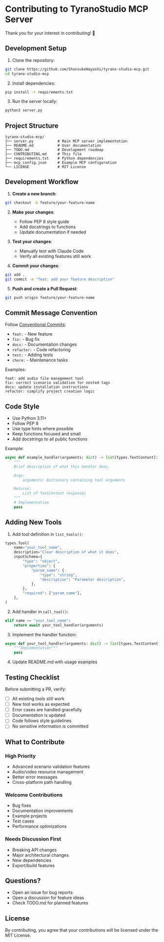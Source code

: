# Contributing to TyranoStudio MCP Server

Thank you for your interest in contributing! 🎉

## Development Setup

1. Clone the repository:
```bash
git clone https://github.com/ShunsukeHayashi/tyrano-studio-mcp.git
cd tyrano-studio-mcp
```

2. Install dependencies:
```bash
pip install -r requirements.txt
```

3. Run the server locally:
```bash
python3 server.py
```

## Project Structure

```
tyrano-studio-mcp/
├── server.py           # Main MCP server implementation
├── README.md           # User documentation
├── TODO.md             # Development roadmap
├── CONTRIBUTING.md     # This file
├── requirements.txt    # Python dependencies
├── mcp_config.json     # Example MCP configuration
└── LICENSE             # MIT License
```

## Development Workflow

1. **Create a new branch**:
```bash
git checkout -b feature/your-feature-name
```

2. **Make your changes**:
   - Follow PEP 8 style guide
   - Add docstrings to functions
   - Update documentation if needed

3. **Test your changes**:
   - Manually test with Claude Code
   - Verify all existing features still work

4. **Commit your changes**:
```bash
git add .
git commit -m "feat: add your feature description"
```

5. **Push and create a Pull Request**:
```bash
git push origin feature/your-feature-name
```

## Commit Message Convention

Follow [Conventional Commits](https://www.conventionalcommits.org/):

- `feat:` - New feature
- `fix:` - Bug fix
- `docs:` - Documentation changes
- `refactor:` - Code refactoring
- `test:` - Adding tests
- `chore:` - Maintenance tasks

Examples:
```
feat: add audio file management tool
fix: correct scenario validation for nested tags
docs: update installation instructions
refactor: simplify project creation logic
```

## Code Style

- Use Python 3.11+
- Follow PEP 8
- Use type hints where possible
- Keep functions focused and small
- Add docstrings to all public functions

Example:
```python
async def example_handler(arguments: dict) -> list[types.TextContent]:
    """
    Brief description of what this handler does.

    Args:
        arguments: Dictionary containing tool arguments

    Returns:
        List of TextContent responses
    """
    # Implementation
    pass
```

## Adding New Tools

1. Add tool definition in `list_tools()`:
```python
types.Tool(
    name="your_tool_name",
    description="Clear description of what it does",
    inputSchema={
        "type": "object",
        "properties": {
            "param_name": {
                "type": "string",
                "description": "Parameter description",
            },
        },
        "required": ["param_name"],
    },
)
```

2. Add handler in `call_tool()`:
```python
elif name == "your_tool_name":
    return await your_tool_handler(arguments)
```

3. Implement the handler function:
```python
async def your_tool_handler(arguments: dict) -> list[types.TextContent]:
    """Implementation"""
    pass
```

4. Update README.md with usage examples

## Testing Checklist

Before submitting a PR, verify:

- [ ] All existing tools still work
- [ ] New tool works as expected
- [ ] Error cases are handled gracefully
- [ ] Documentation is updated
- [ ] Code follows style guidelines
- [ ] No sensitive information is committed

## What to Contribute

### High Priority
- Advanced scenario validation features
- Audio/video resource management
- Better error messages
- Cross-platform path handling

### Welcome Contributions
- Bug fixes
- Documentation improvements
- Example projects
- Test cases
- Performance optimizations

### Needs Discussion First
- Breaking API changes
- Major architectural changes
- New dependencies
- Export/build features

## Questions?

- Open an issue for bug reports
- Open a discussion for feature ideas
- Check TODO.md for planned features

## License

By contributing, you agree that your contributions will be licensed under the MIT License.